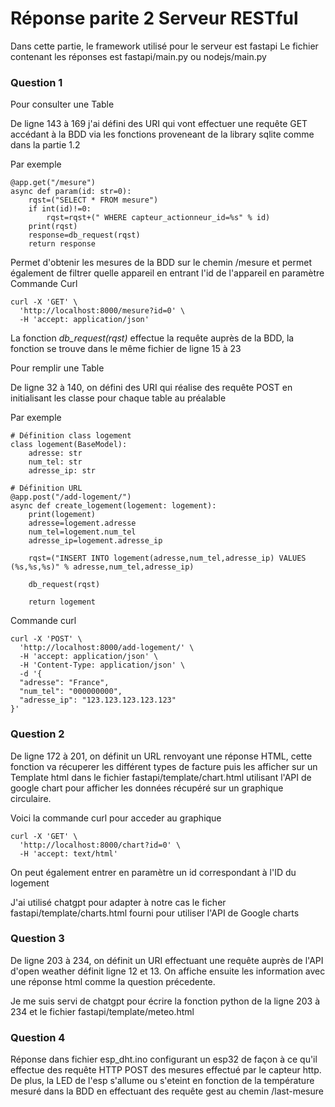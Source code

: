 # Réponse parite 2 Serveur RESTful

Dans cette partie, le framework utilisé pour le serveur est fastapi 
Le fichier contenant les réponses est fastapi/main.py ou nodejs/main.py

### Question 1

Pour consulter une Table 

De ligne 143 à 169 j'ai défini des URI qui vont effectuer une requête GET accédant à la BDD via les fonctions proveneant de la library sqlite comme dans la partie 1.2

Par exemple 
```
@app.get("/mesure")
async def param(id: str=0):
    rqst=("SELECT * FROM mesure")
    if int(id)!=0:
        rqst=rqst+(" WHERE capteur_actionneur_id=%s" % id)
    print(rqst)
    response=db_request(rqst)
    return response
```
Permet d'obtenir les mesures de la BDD sur le chemin /mesure et permet également de filtrer quelle appareil en entrant l'id de l'appareil en paramètre 
Commande Curl
```
curl -X 'GET' \
  'http://localhost:8000/mesure?id=0' \
  -H 'accept: application/json'
```

La fonction *db_request(rqst)* effectue la requête auprès de la BDD, la fonction se trouve dans le même fichier de ligne 15 à 23

Pour remplir une Table

De ligne 32 à 140, on défini des URI qui réalise des requête POST en initialisant les classe pour chaque table au préalable

Par exemple 
```
# Définition class logement
class logement(BaseModel):
    adresse: str
    num_tel: str 
    adresse_ip: str
```
```
# Définition URL
@app.post("/add-logement/")
async def create_logement(logement: logement):
    print(logement)
    adresse=logement.adresse
    num_tel=logement.num_tel
    adresse_ip=logement.adresse_ip

    rqst=("INSERT INTO logement(adresse,num_tel,adresse_ip) VALUES (%s,%s,%s)" % adresse,num_tel,adresse_ip)

    db_request(rqst)

    return logement
```
Commande curl
```
curl -X 'POST' \
  'http://localhost:8000/add-logement/' \
  -H 'accept: application/json' \
  -H 'Content-Type: application/json' \
  -d '{
  "adresse": "France",
  "num_tel": "000000000",
  "adresse_ip": "123.123.123.123.123"
}'
```

### Question 2 

De ligne 172 à 201, on définit un URL renvoyant une réponse HTML, cette fonction va récuperer les différent types de facture puis les afficher sur un Template html dans le fichier fastapi/template/chart.html utilisant l'API de google chart pour afficher les données récupéré sur un graphique circulaire.

Voici la commande curl pour acceder au graphique

```
curl -X 'GET' \
  'http://localhost:8000/chart?id=0' \
  -H 'accept: text/html'
```

On peut également entrer en paramètre un id correspondant à l'ID du logement

J'ai utilisé chatgpt pour adapter à notre cas le ficher fastapi/template/charts.html fourni pour utiliser l'API de Google charts  

### Question 3

De ligne 203 à 234, on définit un URI effectuant une requête auprès de l'API d'open weather définit ligne 12 et 13. On affiche ensuite les information avec une réponse html comme la question précedente.

Je me suis servi de chatgpt pour écrire la fonction python de la ligne 203 à 234 et le fichier fastapi/template/meteo.html

### Question 4

Réponse dans fichier esp_dht.ino configurant un esp32 de façon à ce qu'il effectue des requête HTTP POST des mesures effectué par le capteur http.
De plus, la LED de l'esp s'allume ou s'eteint en fonction de la température mesuré dans la BDD en effectuant des requête gest au chemin /last-mesure



